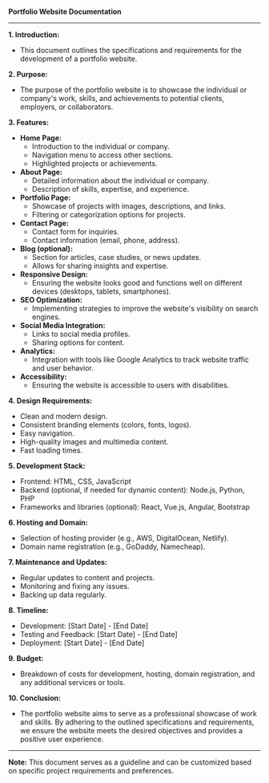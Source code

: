 **Portfolio Website Documentation**

---

**1. Introduction:**
   - This document outlines the specifications and requirements for the development of a portfolio website.

**2. Purpose:**
   - The purpose of the portfolio website is to showcase the individual or company's work, skills, and achievements to potential clients, employers, or collaborators.

**3. Features:**
   - **Home Page:**
     - Introduction to the individual or company.
     - Navigation menu to access other sections.
     - Highlighted projects or achievements.
   - **About Page:**
     - Detailed information about the individual or company.
     - Description of skills, expertise, and experience.
   - **Portfolio Page:**
     - Showcase of projects with images, descriptions, and links.
     - Filtering or categorization options for projects.
   - **Contact Page:**
     - Contact form for inquiries.
     - Contact information (email, phone, address).
   - **Blog (optional):**
     - Section for articles, case studies, or news updates.
     - Allows for sharing insights and expertise.
   - **Responsive Design:**
     - Ensuring the website looks good and functions well on different devices (desktops, tablets, smartphones).
   - **SEO Optimization:**
     - Implementing strategies to improve the website's visibility on search engines.
   - **Social Media Integration:**
     - Links to social media profiles.
     - Sharing options for content.
   - **Analytics:**
     - Integration with tools like Google Analytics to track website traffic and user behavior.
   - **Accessibility:**
     - Ensuring the website is accessible to users with disabilities.
     
**4. Design Requirements:**
   - Clean and modern design.
   - Consistent branding elements (colors, fonts, logos).
   - Easy navigation.
   - High-quality images and multimedia content.
   - Fast loading times.
   
**5. Development Stack:**
   - Frontend: HTML, CSS, JavaScript
   - Backend (optional, if needed for dynamic content): Node.js, Python, PHP
   - Frameworks and libraries (optional): React, Vue.js, Angular, Bootstrap

**6. Hosting and Domain:**
   - Selection of hosting provider (e.g., AWS, DigitalOcean, Netlify).
   - Domain name registration (e.g., GoDaddy, Namecheap).

**7. Maintenance and Updates:**
   - Regular updates to content and projects.
   - Monitoring and fixing any issues.
   - Backing up data regularly.

**8. Timeline:**
   - Development: [Start Date] - [End Date]
   - Testing and Feedback: [Start Date] - [End Date]
   - Deployment: [Start Date] - [End Date]

**9. Budget:**
   - Breakdown of costs for development, hosting, domain registration, and any additional services or tools.

**10. Conclusion:**
   - The portfolio website aims to serve as a professional showcase of work and skills. By adhering to the outlined specifications and requirements, we ensure the website meets the desired objectives and provides a positive user experience.

---

**Note:** This document serves as a guideline and can be customized based on specific project requirements and preferences.
